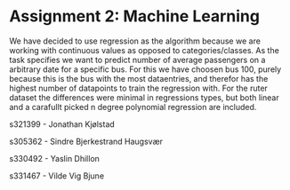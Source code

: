 # Assignment 2: Machine Learning
We have decided to use regression as the algorithm because we are working with continuous values as opposed to categories/classes. As the task specifies we want to predict number of average passengers on a arbitrary date for a specific bus. For this we have choosen bus 100, purely because this is the bus with the most dataentries, and therefor has the highest number of datapoints to train the regression with. For the ruter dataset the differences were minimal in regressions types, but both linear and a carafullt picked n degree polynomial regression are included.

s321399 - Jonathan Kjølstad

s305362 - Sindre Bjerkestrand Haugsvær

s330492 - Yaslin Dhillon

s331467 - Vilde Vig Bjune
